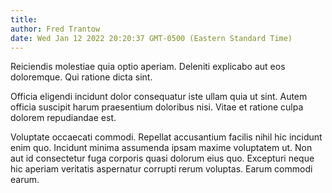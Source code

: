 ```yaml
---
title: 
author: Fred Trantow
date: Wed Jan 12 2022 20:20:37 GMT-0500 (Eastern Standard Time)
---
```

Reiciendis molestiae quia optio aperiam. Deleniti explicabo aut eos doloremque. Qui ratione dicta sint.

 Officia eligendi incidunt dolor consequatur iste ullam quia ut sint. Autem officia suscipit harum praesentium doloribus nisi. Vitae et ratione culpa dolorem repudiandae est.

 Voluptate occaecati commodi. Repellat accusantium facilis nihil hic incidunt enim quo. Incidunt minima assumenda ipsam maxime voluptatem ut. Non aut id consectetur fuga corporis quasi dolorum eius quo. Excepturi neque hic aperiam veritatis aspernatur corrupti rerum voluptas. Earum commodi earum.